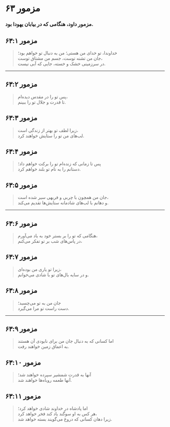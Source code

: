 # مزمور ۶۳

### مزمور داود، هنگامی که در بیابان یهودا بود.

## مزمور ۶۳:۱

> خداوندا، تو خدای من هستی؛ من به دنبال تو خواهم بود؛  
> جان من تشنه توست، جسم من مشتاق توست،  
> در سرزمینی خشک و خسته، جایی که آبی نیست.

---

## مزمور ۶۳:۲

> پس تو را در مقدس دیده‌ام،  
> تا قدرت و جلال تو را ببینم.

## مزمور ۶۳:۳

> زیرا لطف تو بهتر از زندگی است،  
> لب‌های من تو را ستایش خواهند کرد.

## مزمور ۶۳:۴

> پس تا زمانی که زنده‌ام تو را برکت خواهم داد؛  
> دستانم را به نام تو بلند خواهم کرد.

## مزمور ۶۳:۵

> جان من همچون با چربی و فربهی سیر شده است،  
> و دهانم با لب‌های شادمانه ستایش‌ها تقدیم می‌کند.

---

## مزمور ۶۳:۶

> هنگامی که تو را بر بستر خود به یاد می‌آورم،  
> در پاس‌های شب بر تو تفکر می‌کنم،

## مزمور ۶۳:۷

> زیرا تو یاری من بوده‌ای،  
> و در سایه بال‌های تو با شادی می‌خوانم.

## مزمور ۶۳:۸

> جان من به تو می‌چسبد؛  
> دست راست تو مرا می‌گیرد.

---

## مزمور ۶۳:۹

> اما کسانی که به دنبال جان من برای نابودی آن هستند  
> به اعماق زمین خواهند رفت.

## مزمور ۶۳:۱۰

> آنها به قدرت شمشیر سپرده خواهند شد؛  
> آنها طعمه روباه‌ها خواهند شد.

## مزمور ۶۳:۱۱

> اما پادشاه در خداوند شادی خواهد کرد؛  
> هر کس به او سوگند یاد کند فخر خواهد کرد،  
> زیرا دهان کسانی که دروغ می‌گویند بسته خواهد شد.
